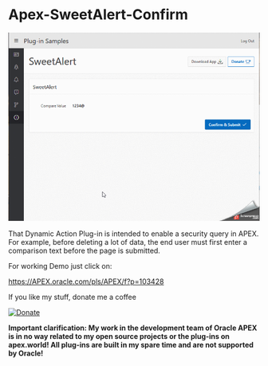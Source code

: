  # Apex-SweetAlert-Confirm

![Screenshot](https://github.com/RonnyWeiss/Apex-SweetAlert-Confirm/blob/master/screenshot.gif?raw=true)

That Dynamic Action Plug-in is intended to enable a security query in APEX. For example, before deleting a lot of data, the end user must first enter a comparison text before the page is submitted.

For working Demo just click on:

https://APEX.oracle.com/pls/APEX/f?p=103428

If you like my stuff, donate me a coffee

[![Donate](https://img.shields.io/badge/Donate-PayPal-green.svg)](https://www.paypal.me/RonnyW1)

**Important clarification: My work in the development team of Oracle APEX is in no way related to my open source projects or the plug-ins on apex.world! All plug-ins are built in my spare time and are not supported by Oracle!**